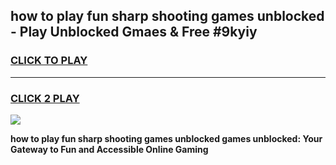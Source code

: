 
## how to play fun sharp shooting games unblocked - Play Unblocked Gmaes & Free #9kyiy
<h3>
<a href="https://premium.freeplayer.one?title=how_to_play_fun_sharp_shooting_games_unblocked&ref=03M">CLICK TO PLAY</a></h3>
<hr>

<h3>
<a href="https://premium.freeplayer.one?title=how_to_play_fun_sharp_shooting_games_unblocked&ref=03M">CLICK 2 PLAY</a>
  
</h3>

<a href="https://premium.freeplayer.one?title=how_to_play_fun_sharp_shooting_games_unblocked&ref=03M"><img src="https://clearcache.store/games.png"></a>


**how to play fun sharp shooting games unblocked games unblocked: Your Gateway to Fun and Accessible Online Gaming**
